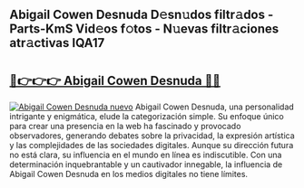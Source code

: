 ## Abigail Cowen Desnuda D𝚎sn𝚞dos filtr𝚊dos - Parts-KmS Vid𝚎os f𝚘tos - N𝚞evas filtr𝚊ciones atr𝚊ctivas IQA17

# <h2><a href="http://mb1r05o.tromn.icu/?c=Abigail+Cowen+Desnuda">🔗👉👉👉 Abigail Cowen Desnuda 🔗🔗</a></h2>

[![Abigail Cowen Desnuda nuevo](https://i.imgur.com/pEAQMta.gif)](http://mb1r05o.tromn.icu/?c=Abigail+Cowen+Desnuda)
Abigail Cowen Desnuda, una personalidad intrigante y enigmática, elude la categorización simple. Su enfoque único para crear una presencia en la web ha fascinado y provocado observadores, generando debates sobre la privacidad, la expresión artística y las complejidades de las sociedades digitales. Aunque su dirección futura no está clara, su influencia en el mundo en línea es indiscutible. Con una determinación inquebrantable y un cautivador innegable, la influencia de Abigail Cowen Desnuda en los medios digitales no tiene límites.
